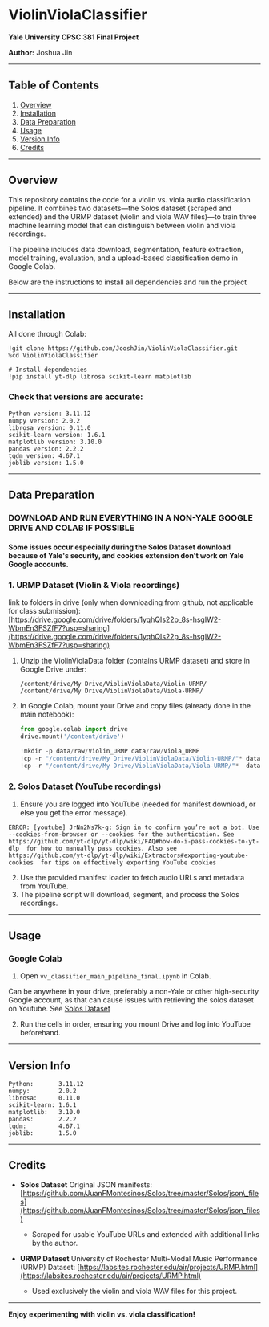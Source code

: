 # ViolinViolaClassifier

**Yale University CPSC 381 Final Project**

**Author:** Joshua Jin

---

## Table of Contents

1. [Overview](#overview)
2. [Installation](#installation)
3. [Data Preparation](#data-preparation)
4. [Usage](#usage)
5. [Version Info](#version-info)
6. [Credits](#credits)

---

## Overview

This repository contains the code for a violin vs. viola audio classification pipeline. It combines two datasets—the Solos dataset (scraped and extended) and the URMP dataset (violin and viola WAV files)—to train three machine learning model that can distinguish between violin and viola recordings.

The pipeline includes data download, segmentation, feature extraction, model training, evaluation, and a upload-based classification demo in Google Colab.

Below are the instructions to install all dependencies and run the project

---

## Installation

All done through Colab:
```
!git clone https://github.com/JooshJin/ViolinViolaClassifier.git
%cd ViolinViolaClassifier

# Install dependencies
!pip install yt-dlp librosa scikit-learn matplotlib
```
### Check that versions are accurate:
```
Python version: 3.11.12
numpy version: 2.0.2
librosa version: 0.11.0
scikit-learn version: 1.6.1
matplotlib version: 3.10.0
pandas version: 2.2.2
tqdm version: 4.67.1
joblib version: 1.5.0
```


---

## Data Preparation

### **DOWNLOAD AND RUN EVERYTHING IN A NON-YALE GOOGLE DRIVE AND COLAB IF POSSIBLE**
#### Some issues occur especially during the Solos Dataset download because of Yale's security, and cookies extension don't work on Yale Google accounts.

### 1. URMP Dataset (Violin & Viola recordings)

link to folders in drive (only when downloading from github, not applicable for class submission): [https://drive.google.com/drive/folders/1yqhQIs22p_8s-hsgIW2-WbmEn3FSZfF7?usp=sharing](https://drive.google.com/drive/folders/1yqhQIs22p_8s-hsgIW2-WbmEn3FSZfF7?usp=sharing)

1. Unzip the ViolinViolaData folder (contains URMP dataset) and store in Google Drive under:

   ```text
   /content/drive/My Drive/ViolinViolaData/Violin-URMP/
   /content/drive/My Drive/ViolinViolaData/Viola-URMP/
   ```
2. In Google Colab, mount your Drive and copy files (already done in the main notebook):

   ```python
   from google.colab import drive
   drive.mount('/content/drive')

   !mkdir -p data/raw/Violin_URMP data/raw/Viola_URMP
   !cp -r "/content/drive/My Drive/ViolinViolaData/Violin-URMP/"* data/raw/Violin_URMP/
   !cp -r "/content/drive/My Drive/ViolinViolaData/Viola-URMP/"*  data/raw/Viola_URMP/
   ```

### 2. Solos Dataset (YouTube recordings)
1. Ensure you are logged into YouTube (needed for manifest download,  or else you get the error message).
```
ERROR: [youtube] JrNn2Ns7k-g: Sign in to confirm you’re not a bot. Use --cookies-from-browser or --cookies for the authentication. See  https://github.com/yt-dlp/yt-dlp/wiki/FAQ#how-do-i-pass-cookies-to-yt-dlp  for how to manually pass cookies. Also see  https://github.com/yt-dlp/yt-dlp/wiki/Extractors#exporting-youtube-cookies  for tips on effectively exporting YouTube cookies
```
2. Use the provided manifest loader to fetch audio URLs and metadata from YouTube.
3. The pipeline script will download, segment, and process the Solos recordings.

---

## Usage

### Google Colab

1. Open `vv_classifier_main_pipeline_final.ipynb` in Colab. 

Can be anywhere in your drive, preferably a non-Yale or other high-security Google account, as that can cause issues with retrieving the solos dataset on Youtube. See [Solos Dataset](#2.-Solos-Dataset)

2. Run the cells in order, ensuring you mount Drive and log into YouTube beforehand.

---

## Version Info

```text
Python:       3.11.12
numpy:        2.0.2
librosa:      0.11.0
scikit-learn: 1.6.1
matplotlib:   3.10.0
pandas:       2.2.2
tqdm:         4.67.1
joblib:       1.5.0
```

---

## Credits

* **Solos Dataset**
  Original JSON manifests: [https://github.com/JuanFMontesinos/Solos/tree/master/Solos/json\_files](https://github.com/JuanFMontesinos/Solos/tree/master/Solos/json_files)

  * Scraped for usable YouTube URLs and extended with additional links by the author.

* **URMP Dataset**
  University of Rochester Multi-Modal Music Performance (URMP) Dataset: [https://labsites.rochester.edu/air/projects/URMP.html](https://labsites.rochester.edu/air/projects/URMP.html)

  * Used exclusively the violin and viola WAV files for this project.

---

**Enjoy experimenting with violin vs. viola classification!**

